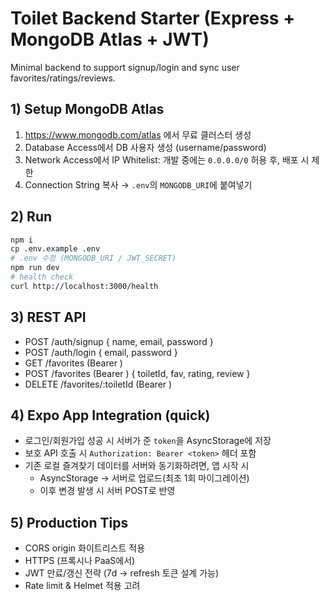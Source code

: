 # Toilet Backend Starter (Express + MongoDB Atlas + JWT)

Minimal backend to support signup/login and sync user favorites/ratings/reviews.

## 1) Setup MongoDB Atlas
1. https://www.mongodb.com/atlas 에서 무료 클러스터 생성
2. Database Access에서 DB 사용자 생성 (username/password)
3. Network Access에서 IP Whitelist: 개발 중에는 `0.0.0.0/0` 허용 후, 배포 시 제한
4. Connection String 복사 → `.env`의 `MONGODB_URI`에 붙여넣기

## 2) Run
```bash
npm i
cp .env.example .env
# .env 수정 (MONGODB_URI / JWT_SECRET)
npm run dev
# health check
curl http://localhost:3000/health
```

## 3) REST API
- POST /auth/signup { name, email, password }
- POST /auth/login { email, password }
- GET  /favorites        (Bearer <token>)
- POST /favorites        (Bearer <token>) { toiletId, fav, rating, review }
- DELETE /favorites/:toiletId  (Bearer <token>)

## 4) Expo App Integration (quick)
- 로그인/회원가입 성공 시 서버가 준 `token`을 AsyncStorage에 저장
- 보호 API 호출 시 `Authorization: Bearer <token>` 헤더 포함
- 기존 로컬 즐겨찾기 데이터를 서버와 동기화하려면, 앱 시작 시
  - AsyncStorage → 서버로 업로드(최초 1회 마이그레이션)
  - 이후 변경 발생 시 서버 POST로 반영

## 5) Production Tips
- CORS origin 화이트리스트 적용
- HTTPS (프록시나 PaaS에서)
- JWT 만료/갱신 전략 (7d → refresh 토큰 설계 가능)
- Rate limit & Helmet 적용 고려
